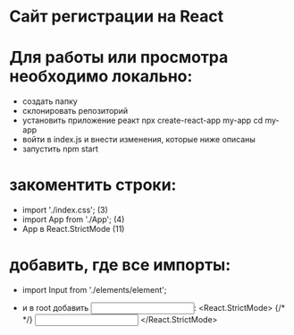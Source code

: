# Сайт регистрации на React

# Для работы или просмотра необходимо локально:
- создать папку
- склонировать репозиторий
- установить приложение реакт 
npx create-react-app my-app
cd my-app
- войти в index.js и внести изменения, которые ниже описаны
- запустить npm start

# закоментить строки:
- import './index.css'; (3)
- import App from './App'; (4)
- App в React.StrictMode (11)

# добавить, где все импорты:
- import Input from './elements/element';

- и в root добавить <Input />:
<React.StrictMode>
   {/*  <App /> */}
    <Input />
  </React.StrictMode>
  

